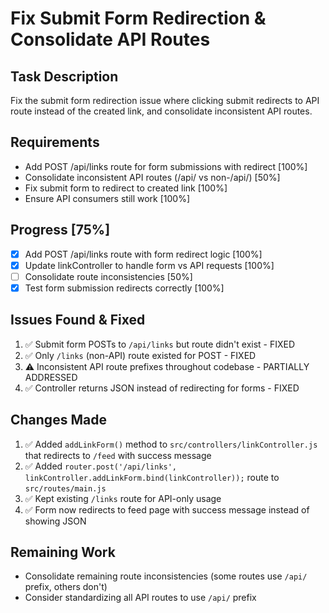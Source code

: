 # Fix Submit Form Redirection & Consolidate API Routes

## Task Description
Fix the submit form redirection issue where clicking submit redirects to API route instead of the created link, and consolidate inconsistent API routes.

## Requirements
- Add POST /api/links route for form submissions with redirect [100%]
- Consolidate inconsistent API routes (/api/ vs non-/api/) [50%]
- Fix submit form to redirect to created link [100%]
- Ensure API consumers still work [100%]

## Progress [75%]
- [x] Add POST /api/links route with form redirect logic [100%]
- [x] Update linkController to handle form vs API requests [100%]
- [ ] Consolidate route inconsistencies [50%]
- [x] Test form submission redirects correctly [100%]

## Issues Found & Fixed
1. ✅ Submit form POSTs to `/api/links` but route didn't exist - FIXED
2. ✅ Only `/links` (non-API) route existed for POST - FIXED  
3. ⚠️ Inconsistent API route prefixes throughout codebase - PARTIALLY ADDRESSED
4. ✅ Controller returns JSON instead of redirecting for forms - FIXED

## Changes Made
1. ✅ Added `addLinkForm()` method to `src/controllers/linkController.js` that redirects to `/feed` with success message
2. ✅ Added `router.post('/api/links', linkController.addLinkForm.bind(linkController));` route to `src/routes/main.js`
3. ✅ Kept existing `/links` route for API-only usage
4. ✅ Form now redirects to feed page with success message instead of showing JSON

## Remaining Work
- Consolidate remaining route inconsistencies (some routes use `/api/` prefix, others don't)
- Consider standardizing all API routes to use `/api/` prefix
